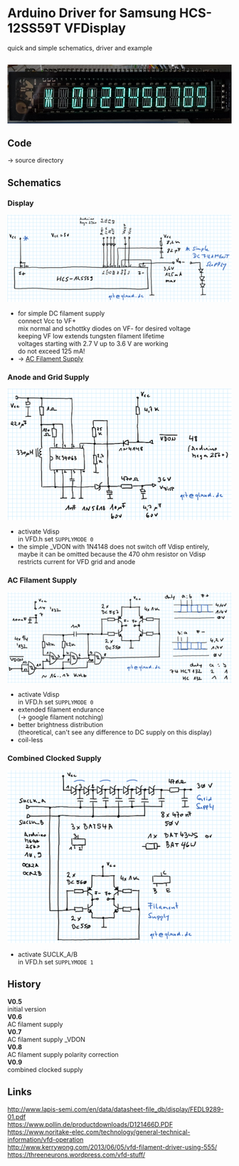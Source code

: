 # Arduino Driver for Samsung HCS-12SS59T VFDisplay
quick and simple schematics, driver and example

## 

![HCS-12SS59T in action](images/display.jpg)

## Code
-> source directory

## Schematics
### Display
![display schematics](images/s_display.png)

- for simple DC filament supply  
  connect Vcc to VF+  
  mix normal and schottky diodes on VF- for desired voltage  
  keeping VF low extends tungsten filament lifetime  
  voltages starting with 2.7 V up to 3.6 V are working  
  do not exceed 125 mA!
- -> [AC Filament Supply](#ac-filament-supply) 

### Anode and Grid Supply
![anode + grid supply schematics](images/s_anode_grid_supply.png)

- activate Vdisp  
  in VFD.h set `SUPPLYMODE 0`
- the simple _VDON with 1N4148 does not switch off Vdisp entirely,  
  maybe it can be omitted because the 470 ohm resistor on Vdisp  
  restricts current for VFD grid and anode

### AC Filament Supply
![ac filament supply schematics](images/s_ac_filament_supply.png)

- activate Vdisp  
  in VFD.h set `SUPPLYMODE 0`
- extended filament endurance  
  (-> google filament notching)
- better brightness distribution  
  (theoretical, can't see any difference to DC supply on this display)
- coil-less

### Combined Clocked Supply
![clocked supply schematics](images/s_clocked_supply.png)

- activate SUCLK_A/B  
  in VFD.h set `SUPPLYMODE 1`

## History
__V0.5__  
initial version  
__V0.6__  
AC filament supply  
__V0.7__  
AC filament supply _VDON  
__V0.8__  
AC filament supply polarity correction  
__V0.9__  
combined clocked supply

## Links
http://www.lapis-semi.com/en/data/datasheet-file_db/display/FEDL9289-01.pdf  
https://www.pollin.de/productdownloads/D121466D.PDF  
https://www.noritake-elec.com/technology/general-technical-information/vfd-operation  
http://www.kerrywong.com/2013/06/05/vfd-filament-driver-using-555/  
https://threeneurons.wordpress.com/vfd-stuff/  
